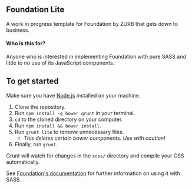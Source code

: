 ## Foundation Lite

A work in progress template for Foundation by ZURB that gets down to business.

#### Who is this for?

Anyone who is interested in implementing Foundation with pure SASS and little to no use of its JavaScript components.

## To get started

Make sure you have [Node.js](http://nodejs.org) installed on your machine.

1. Clone the repository.
2. Run `npm install -g bower grunt` in your terminal.
3. `cd` to the cloned directory on your computer.
4. Run `npm install && bower install`.
5. Run `grunt lite` to remove unnecessary files.
   - _This deletes certain bower components. Use with caution!_
6. Finally, run `grunt`.

Grunt will watch for changes in the `scss/` directory and compile your CSS automatically.

See [Foundation's documentation](http://foundation.zurb.com/docs/) for further information on using it with SASS.
